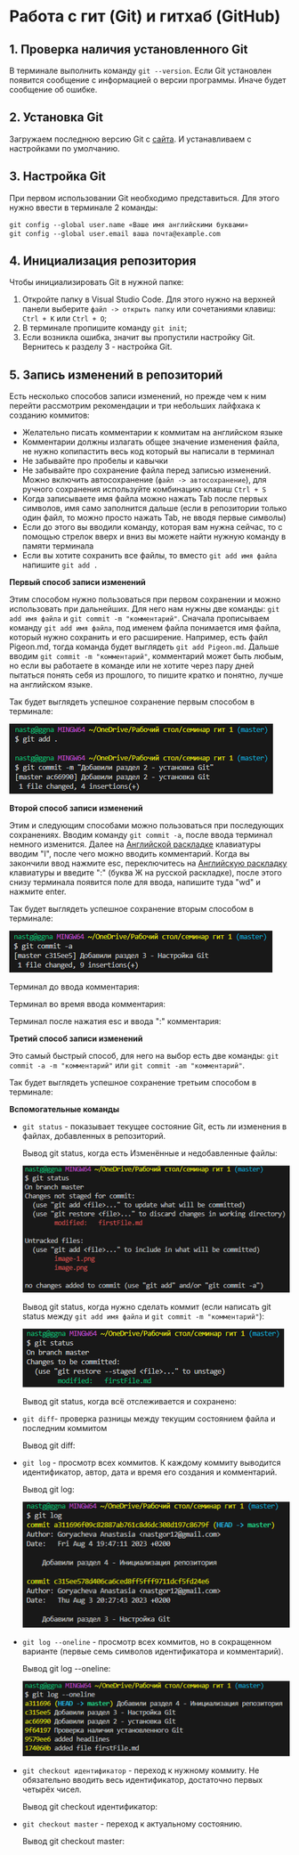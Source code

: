 # Работа с гит (Git) и гитхаб (GitHub)

## 1. Проверка наличия установленного Git

В терминале выполнить команду `git --version`.
 Если Git установлен появится сообщение с информацией о версии программы. Иначе будет сообщение об ошибке.

## 2. Установка Git 

Загружаем последнюю версию Git с [сайта](https://git-scm.com/downloads). И устанавливаем с настройками по умолчанию.

## 3. Настройка Git

При первом использовании Git необходимо представиться.
Для этого нужно ввести в терминале 2 команды:
```
git config --global user.name «Ваше имя английскими буквами»
git config --global user.email ваша почта@example.com
```

## 4. Инициализация репозитория

Чтобы инициализировать Git в нужной папке:

1. Откройте папку в Visual Studio Code. Для этого нужно на верхней панели выберите `файл -> открыть папку` или сочетаниями клавиш: `Ctrl + K` или `Ctrl + O`;
2. В терминале пропишите команду `git init`;
3. Если возникла ошибка, значит вы пропустили настройку Git. Вернитесь к разделу 3 - настройка Git.

## 5. Запись изменений в репозиторий

Есть несколько способов записи изменений, но прежде чем к ним перейти рассмотрим рекомендации и три небольших лайфхака к созданию коммитов:

* Желательно писать комментарии к коммитам на английском языке
* Комментарии должны излагать общее значение изменения файла, не нужно копипастить весь код который вы написали в терминал
* Не забывайте про пробелы и кавычки
* Не забывайте про сохранение файла перед записью изменений. Можно включить автосохранение (`файл -> автосохранение`), для ручного сохранения используйте комбинацию клавиш `Ctrl + S`
* Когда записываете имя файла можно нажать Tab после первых символов, имя само заполнится дальше (если в репозитории только один файл, то можно просто нажать Tab, не вводя первые символы)
* Если до этого вы вводили команду, которая вам нужна сейчас, то с помощью стрелок вверх и вниз вы можете найти нужную команду в памяти терминала
* Если вы хотите сохранить все файлы, то вместо `git add имя файла` напишите `git add .`

**Первый способ записи изменений**

Этим способом нужно пользоваться при первом сохранении и можно использовать при дальнейших. Для него нам нужны две команды: `git add имя файла` и `git commit -m "комментарий"`. Сначала прописываем команду `git add имя файла`, под именем файла понимается имя файла, который нужно сохранить и его расширение. Например, есть файл Pigeon.md, тогда команда будет выглядеть `git add Pigeon.md`. Дальше вводим `git commit -m "комментарий"`, комментарий может быть любым, но если вы работаете в команде или не хотите через пару дней пытаться понять себя из прошлого, то пишите кратко и понятно, лучше на английском языке.

Так будет выглядеть успешное сохранение первым способом в терминале:

![Успешное сохранение первым способом](image.png)

**Второй способ записи изменений**

Этим и следующим способами можно пользоваться при последующих сохранениях. Вводим команду `git commit -a`, после ввода терминал немного изменится. Далее на <u>Английской раскладке</u> клавиатуры вводим "I", после чего можно вводить комментарий. Когда вы закончили ввод нажмите esc, переключитесь на <u>Английскую раскладку</u> клавиатуры и введите ":" (буква Ж на русской раскладке), после этого снизу терминала появится поле для ввода, напишите туда "wd" и нажмите enter.

Так будет выглядеть успешное сохранение вторым способом в терминале:

![Успешное сохранение вторым способом](image-1.png)

Терминал до ввода комментария:



Терминал во время ввода комментария:



Терминал после нажатия esc и ввода ":" комментария:




**Третий способ записи изменений**

Это самый быстрый способ, для него на выбор есть две команды: `git commit -a -m "комментарий"` или `git commit -am "комментарий"`.

Так будет выглядеть успешное сохранение третьим способом в терминале:



**Вспомогательные команды**

* `git status` - показывает текущее состояние Git, есть ли изменения в файлах, добавленных в репозиторий. 

    Вывод git status, когда есть Изменённые и недобавленные файлы:

    ![Alt text](image-2.png)

    Вывод git status, когда нужно сделать коммит (если написать git status между `git add имя файла` и `git commit -m "комментарий"`):

    ![Alt text](image-3.png)

    Вывод git status, когда всё отслеживается и сохранено:

    

* `git diff`- проверка разницы между текущим состоянием файла и последним коммитом

    Вывод git diff:


* `git log` - просмотр всех коммитов. К каждому коммиту выводится идентификатор, автор, дата и время его создания и комментарий.

    Вывод git log:

    ![Вывод git log](image-4.png)

* `git log --oneline` - просмотр всех коммитов, но в сокращенном варианте (первые семь символов идентификатора и комментарий).

    Вывод git log --oneline:

    ![Вывод git log --oneline](image-5.png)

* `git checkout идентификатор` - переход к нужному коммиту. Не обязательно вводить весь идентификатор, достаточно первых четырёх чисел.

    Вывод git checkout идентификатор:



* `git checkout master` - переход к актуальному состоянию.

    Вывод git checkout master:

